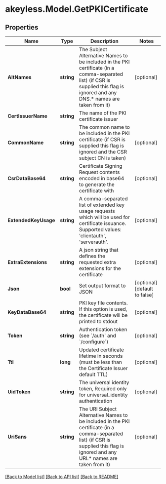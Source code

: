 # akeyless.Model.GetPKICertificate

## Properties

Name | Type | Description | Notes
------------ | ------------- | ------------- | -------------
**AltNames** | **string** | The Subject Alternative Names to be included in the PKI certificate (in a comma-separated list) (if CSR is supplied this flag is ignored and any DNS.* names are taken from it) | [optional] 
**CertIssuerName** | **string** | The name of the PKI certificate issuer | 
**CommonName** | **string** | The common name to be included in the PKI certificate (if CSR is supplied this flag is ignored and the CSR subject CN is taken) | [optional] 
**CsrDataBase64** | **string** | Certificate Signing Request contents encoded in base64 to generate the certificate with | [optional] 
**ExtendedKeyUsage** | **string** | A comma-separated list of extended key usage requests which will be used for certificate issuance. Supported values: &#39;clientauth&#39;, &#39;serverauth&#39;. | [optional] 
**ExtraExtensions** | **string** | A json string that defines the requested extra extensions for the certificate | [optional] 
**Json** | **bool** | Set output format to JSON | [optional] [default to false]
**KeyDataBase64** | **string** | PKI key file contents. If this option is used, the certificate will be printed to stdout | [optional] 
**Token** | **string** | Authentication token (see &#x60;/auth&#x60; and &#x60;/configure&#x60;) | [optional] 
**Ttl** | **long** | Updated certificate lifetime in seconds (must be less than the Certificate Issuer default TTL) | [optional] 
**UidToken** | **string** | The universal identity token, Required only for universal_identity authentication | [optional] 
**UriSans** | **string** | The URI Subject Alternative Names to be included in the PKI certificate (in a comma-separated list) (if CSR is supplied this flag is ignored and any URI.* names are taken from it) | [optional] 

[[Back to Model list]](../README.md#documentation-for-models) [[Back to API list]](../README.md#documentation-for-api-endpoints) [[Back to README]](../README.md)

